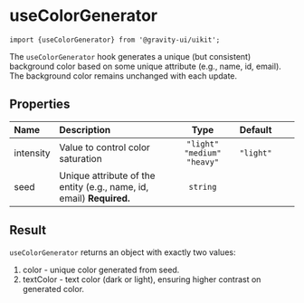 <!--GITHUB_BLOCK-->

# useColorGenerator

<!--/GITHUB_BLOCK-->

```tsx
import {useColorGenerator} from '@gravity-ui/uikit';
```

The `useColorGenerator` hook generates a unique (but consistent) background color based on some unique attribute (e.g., name, id, email). The background color remains unchanged with each update.

## Properties

| Name      | Description                                                          |              Type              |  Default  |     |     |
| :-------- | :------------------------------------------------------------------- | :----------------------------: | :-------: | --- | --- |
| intensity | Value to control color saturation                                    | `"light"` `"medium"` `"heavy"` | `"light"` |
| seed      | Unique attribute of the entity (e.g., name, id, email) **Required.** |            `string`            |           |     |     |

## Result

`useColorGenerator` returns an object with exactly two values:

1. color - unique color generated from seed.
2. textColor - text color (dark or light), ensuring higher contrast on generated color.
